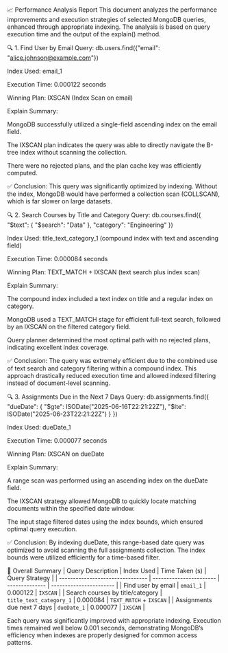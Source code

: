 📈 Performance Analysis Report
This document analyzes the performance improvements and execution strategies of selected MongoDB queries, enhanced through appropriate indexing. The analysis is based on query execution time and the output of the explain() method.

🔍 1. Find User by Email
Query: db.users.find({"email": "alice.johnson@example.com"})

Index Used: email_1

Execution Time: 0.000122 seconds

Winning Plan: IXSCAN (Index Scan on email)

Explain Summary:

MongoDB successfully utilized a single-field ascending index on the email field.

The IXSCAN plan indicates the query was able to directly navigate the B-tree index without scanning the collection.

There were no rejected plans, and the plan cache key was efficiently computed.

✅ Conclusion: This query was significantly optimized by indexing. Without the index, MongoDB would have performed a collection scan (COLLSCAN), which is far slower on large datasets.


🔍 2. Search Courses by Title and Category
Query:
db.courses.find({
  "$text": { "$search": "Data" },
  "category": "Engineering"
})

Index Used: title_text_category_1 (compound index with text and ascending field)

Execution Time: 0.000084 seconds

Winning Plan: TEXT_MATCH + IXSCAN (text search plus index scan)

Explain Summary:

The compound index included a text index on title and a regular index on category.

MongoDB used a TEXT_MATCH stage for efficient full-text search, followed by an IXSCAN on the filtered category field.

Query planner determined the most optimal path with no rejected plans, indicating excellent index coverage.

✅ Conclusion: The query was extremely efficient due to the combined use of text search and category filtering within a compound index. This approach drastically reduced execution time and allowed indexed filtering instead of document-level scanning.

🔍 3. Assignments Due in the Next 7 Days
Query:
db.assignments.find({
  "dueDate": {
    "$gte": ISODate("2025-06-16T22:21:22Z"),
    "$lte": ISODate("2025-06-23T22:21:22Z")
  }
})

Index Used: dueDate_1

Execution Time: 0.000077 seconds

Winning Plan: IXSCAN on dueDate

Explain Summary:

A range scan was performed using an ascending index on the dueDate field.

The IXSCAN strategy allowed MongoDB to quickly locate matching documents within the specified date window.

The input stage filtered dates using the index bounds, which ensured optimal query execution.

✅ Conclusion: By indexing dueDate, this range-based date query was optimized to avoid scanning the full assignments collection. The index bounds were utilized efficiently for a time-based filter.

🧠 Overall Summary
| Query Description                | Index Used              | Time Taken (s) | Query Strategy          |
| -------------------------------- | ----------------------- | -------------- | ----------------------- |
| Find user by email               | `email_1`               | 0.000122       | `IXSCAN`                |
| Search courses by title/category | `title_text_category_1` | 0.000084       | `TEXT_MATCH` + `IXSCAN` |
| Assignments due next 7 days      | `dueDate_1`             | 0.000077       | `IXSCAN`                |

Each query was significantly improved with appropriate indexing. Execution times remained well below 0.001 seconds, demonstrating MongoDB’s efficiency when indexes are properly designed for common access patterns.